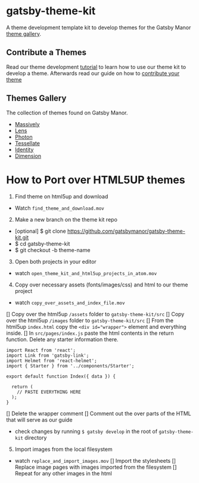 # gatsby-theme-kit
A theme development template kit to develop themes for the
Gatsby Manor [theme gallery](https://gatsbymanor.com/themes).

## Contribute a Themes
Read our theme development [tutorial](https://gatsbymanor.com/docs/tutorials/theme-development) to learn
how to use our theme kit to develop a theme. Afterwards read our guide on how
to [contribute your theme](https://gatsbymanor.com/docs/contribute/contribute-a-theme)

## Themes Gallery
The collection of themes found on Gatsby Manor.
- [Massively](https://github.com/gatsbymanor/gatsby-theme-massively)
- [Lens](https://github.com/gatsbymanor/gatsby-theme-lens)
- [Photon](https://github.com/gatsbymanor/gatsby-theme-photon)
- [Tessellate](https://github.com/gatsbymanor/gatsby-theme-tessellate)
- [Identity](https://github.com/gatsbymanor/gatsby-theme-identity)
- [Dimension](https://github.com/gatsbymanor/gatsby-theme-dimension)



# How to Port over HTML5UP themes
1. Find theme on html5up and download
  - Watch `find_theme_and_download.mov`

2. Make a new branch on the theme kit repo
  - [optional] $ git clone https://github.com/gatsbymanor/gatsby-theme-kit.git
  - $ cd gatsby-theme-kit
  - $ git checkout -b theme-name

3. Open both projects in your editor
  - watch `open_theme_kit_and_html5up_projects_in_atom.mov`

4. Copy over necessary assets (fonts/images/css) and html to our theme project
  - watch `copy_over_assets_and_index_file.mov`

  [] Copy over the html5up `/assets` folder to `gatsby-theme-kit/src`
  [] Copy over the html5up `/images` folder to `gatsby-theme-kit/src`
  [] From the html5up `index.html` copy the `<div id="wrapper">` element and everything inside.
  [] In `src/pages/index.js` paste the html contents in the return function. Delete any starter information there.
  ```
  import React from 'react';
  import Link from 'gatsby-link';
  import Helmet from 'react-helmet';
  import { Starter } from '../components/Starter';

  export default function Index({ data }) {

    return (
      // PASTE EVERYTHING HERE
    );
  }
  ```
  [] Delete the wrapper comment
  [] Comment out the over parts of the HTML that will serve as our guide
  - check changes by running `$ gatsby develop` in the root of `gatsby-theme-kit` directory

5. Import images from the local filesystem
  - watch `replace_and_import_images.mov`
  [] Import the stylesheets
  [] Replace image pages with images imported from the filesystem
  [] Repeat for any other images in the html
